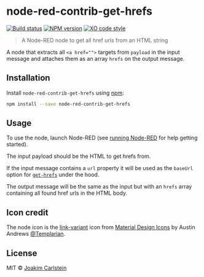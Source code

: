# node-red-contrib-get-hrefs

[![Build status][travis-image]][travis-url] [![NPM version][npm-image]][npm-url] [![XO code style][codestyle-image]][codestyle-url]

> A Node-RED node to get all href urls from an HTML string

A node that extracts all `<a href="">` targets from `payload` in the input message and attaches them as an array `hrefs` on the output message.

## Installation

Install `node-red-contrib-get-hrefs` using [npm](https://www.npmjs.com/):

```bash
npm install --save node-red-contrib-get-hrefs
```

## Usage

To use the node, launch Node-RED (see [running Node-RED](http://nodered.org/docs/getting-started/running.html) for help getting started).

The input payload should be the HTML to get hrefs from.

If the input message contains a `url` property it will be used as
the `baseUrl` option for [`get-hrefs`](https://www.npmjs.com/package/get-hrefs) under the hood.

The output message will be the same as the input but with an `hrefs` array containing all found href urls in the HTML body.

## Icon credit

The node icon is the [link-variant](https://materialdesignicons.com/icon/link-variant) icon from [Material Design Icons](https://materialdesignicons.com) by Austin Andrews [@Templarian](http://twitter.com/Templarian).

## License

MIT © [Joakim Carlstein](http://joakim.beng.se)

[npm-url]: https://npmjs.org/package/node-red-contrib-get-hrefs
[npm-image]: https://badge.fury.io/js/node-red-contrib-get-hrefs.svg
[travis-url]: https://travis-ci.org/joakimbeng/node-red-contrib-get-hrefs
[travis-image]: https://travis-ci.org/joakimbeng/node-red-contrib-get-hrefs.svg?branch=master
[codestyle-url]: https://github.com/sindresorhus/xo
[codestyle-image]: https://img.shields.io/badge/code%20style-XO-5ed9c7.svg?style=flat
